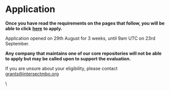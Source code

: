 # Application

**Once you have read the requirements on the pages that follow, you will be able to click** [**here**](https://mpc.intersectmbo.org/grant-application) **to apply.**

Application opened on 29th August for 3 weeks, until 9am UTC on 23rd September.&#x20;

**Any company that maintains one of our core repositories will not be able to apply but may be called upon to support the evaluation.**&#x20;

If you are unsure about your eligibility, please contact grants@intersectmbo.org

\

